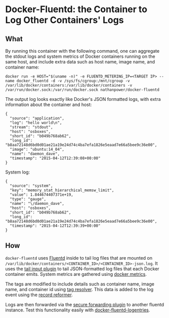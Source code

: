# Docker-Fluentd: the Container to Log Other Containers' Logs

## What

By running this container with the following command, one can aggregate the stdout logs and system metrics of Docker containers running on the same host, and include extra data such as host name, image name, and container name:

```
docker run -e HOST="$(uname -n)" -e FLUENTD_METERING_IP=<TARGET IP> --name docker_fluentd -d -v /sys/fs/cgroup:/mnt/cgroup -v /var/lib/docker/containers:/var/lib/docker/containers -v /var/run/docker.sock:/var/run/docker.sock nathanpower/docker-fluentd 
``` 

The output log looks exactly like Docker's JSON formatted logs, with extra information about the container and host:

```
{
  "source": "application", 
  "log": "hello world\n",
  "stream": "stdout",
  "host": "osboxes",
  "short_id": "b049b768ab62",
  "long_id": "b8aa72148d6bd0d01ae21a19e24d74c4ba7efa1826e5eaad7e66a5bee9c36e00",
  "image": "ubuntu:14_04",
  "name": "daemon_dave",
  "timestamp": "2015-04-12T12:39:08+00:00"
}

```

System log:

```
{
  "source": "system",
  "key": "memory_stat_hierarchical_memsw_limit",
  "value": 1.844674407371e+19,
  "type": "gauge",
  "name": "\/daemon_dave",
  "host": "osboxes",
  "short_id": "b049b768ab62",
  "long_id": "b8aa72148d6bd0d01ae21a19e24d74c4ba7efa1826e5eaad7e66a5bee9c36e00",
  "timestamp": "2015-04-12T12:39:39+00:00"
}
```

## How

`docker-fluentd` uses [Fluentd](https://www.fluentd.org) inside to tail log files that are mounted on `/var/lib/docker/containers/<CONTAINER_ID>/<CONTAINER_ID>-json.log`. It uses the [tail input plugin](https://docs.fluentd.org/articles/in_tail) to tail JSON-formatted log files that each Docker container emits. System metrics are gathered using [docker metrics](https://github.com/kiyoto/fluent-plugin-docker-metrics). 

The tags are modified to include details such as container name, image name, and container id using [tag resolver](https://github.com/ainoya/fluent-plugin-docker-tag-resolver). This data is added to the log event using the [record reformer](https://github.com/sonots/fluent-plugin-record-reformer). 

Logs are then forwarded via the [secure forwarding plugin](http://docs.fluentd.org/articles/in_secure_forward) to another fluentd instance. Test this functionality easily with [docker-fluentd-logentries](https://github.com/NathanPower/docker-fluentd-logentries).


